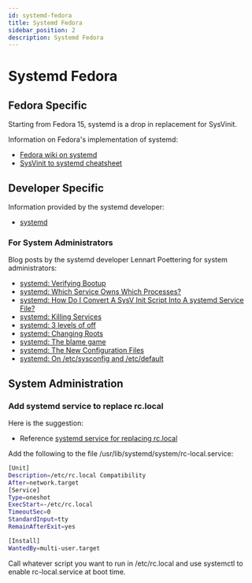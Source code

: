 ```yaml
---
id: systemd-fedora
title: Systemd Fedora
sidebar_position: 2
description: Systemd Fedora
---
```


# Systemd Fedora

## Fedora Specific

Starting from Fedora 15, systemd is a drop in replacement for SysVinit.

Information on Fedora's implementation of systemd:

- [Fedora wiki on systemd](http://fedoraproject.org/wiki/Systemd)
- [SysVinit to systemd cheatsheet](http://fedoraproject.org/wiki/SysVinit_to_Systemd_Cheatsheet)

## Developer Specific

Information provided by the systemd developer:

- [systemd](http://www.freedesktop.org/wiki/Software/systemd)

### For System Administrators

Blog posts by the systemd developer Lennart Poettering for system administrators:

- [systemd: Verifying Bootup](http://0pointer.de/blog/projects/systemd-for-admins-1.html)
- [systemd: Which Service Owns Which Processes?](http://0pointer.de/blog/projects/systemd-for-admins-2.html)
- [systemd: How Do I Convert A SysV Init Script Into A systemd Service File?](http://0pointer.de/blog/projects/systemd-for-admins-3.html)
- [systemd: Killing Services](http://0pointer.de/blog/projects/systemd-for-admins-4.html)
- [systemd: 3 levels of off](http://0pointer.de/blog/projects/three-levels-of-off)
- [systemd: Changing Roots](http://0pointer.de/blog/projects/changing-roots.html)
- [systemd: The blame game](http://0pointer.de/blog/projects/blame-game.html)
- [systemd: The New Configuration Files](http://0pointer.de/blog/projects/the-new-configuration-files)
- [systemd: On /etc/sysconfig and /etc/default](http://0pointer.de/blog/projects/on-etc-sysinit.html)

## System Administration

### Add systemd service to replace rc.local

Here is the suggestion:

- Reference [systemd service for replacing rc.local](https://bbs.archlinux.org/viewtopic.php?id=148170)

Add the following to the file /usr/lib/systemd/system/rc-local.service:

```bash
[Unit]
Description=/etc/rc.local Compatibility
After=network.target
[Service]
Type=oneshot
ExecStart=-/etc/rc.local
TimeoutSec=0
StandardInput=tty
RemainAfterExit=yes

[Install]
WantedBy=multi-user.target
```

Call whatever script you want to run in /etc/rc.local and use systemctl to enable rc-local.service at boot time.
